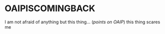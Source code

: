 # OAIPISCOMINGBACK
I am not afraid of anything but this thing... (*points on OAIP*) this thing scares me
